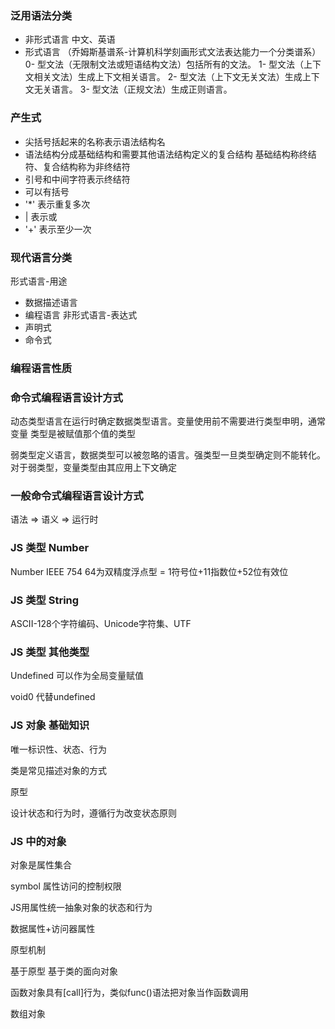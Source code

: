### 泛用语法分类
- 非形式语言
  中文、英语
- 形式语言 （乔姆斯基谱系-计算机科学刻画形式文法表达能力一个分类谱系）
0- 型文法（无限制文法或短语结构文法）包括所有的文法。
1- 型文法（上下文相关文法）生成上下文相关语言。
2- 型文法（上下文无关文法）生成上下文无关语言。
3- 型文法（正规文法）生成正则语言。

### 产生式
- 尖括号括起来的名称表示语法结构名
- 语法结构分成基础结构和需要其他语法结构定义的复合结构
  基础结构称终结符、复合结构称为非终结符
- 引号和中间字符表示终结符
- 可以有括号
- '*' 表示重复多次
- | 表示或
- '+' 表示至少一次


### 现代语言分类
形式语言-用途
- 数据描述语言
- 编程语言
非形式语言-表达式
- 声明式
- 命令式

### 编程语言性质

### 命令式编程语言设计方式
动态类型语言在运行时确定数据类型语言。变量使用前不需要进行类型申明，通常变量
类型是被赋值那个值的类型

弱类型定义语言，数据类型可以被忽略的语言。强类型一旦类型确定则不能转化。
对于弱类型，变量类型由其应用上下文确定

### 一般命令式编程语言设计方式

语法 => 语义 => 运行时

### JS 类型 Number

Number IEEE 754 64为双精度浮点型 = 1符号位+11指数位+52位有效位

### JS 类型 String

ASCII-128个字符编码、Unicode字符集、UTF 

### JS 类型 其他类型
Undefined 可以作为全局变量赋值

void0 代替undefined

### JS 对象 基础知识

唯一标识性、状态、行为

类是常见描述对象的方式

原型

设计状态和行为时，遵循行为改变状态原则

### JS 中的对象

对象是属性集合

symbol 属性访问的控制权限

JS用属性统一抽象对象的状态和行为

数据属性+访问器属性

原型机制

基于原型 基于类的面向对象

函数对象具有[call]行为，类似func()语法把对象当作函数调用

数组对象
